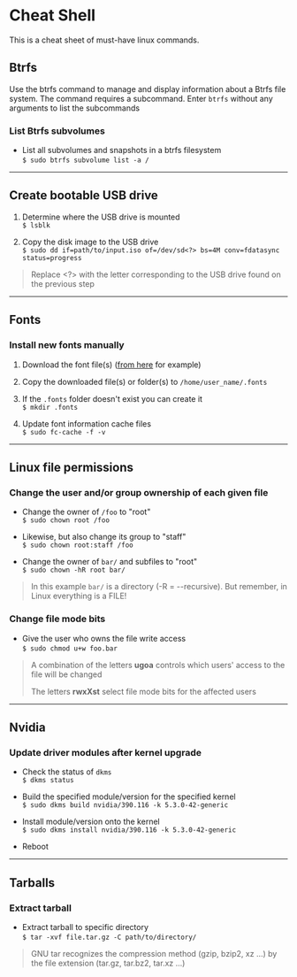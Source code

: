 # Cheat Shell

This is a cheat sheet of must-have linux commands.

## Btrfs

Use the btrfs command to manage and display information about a Btrfs file system. The command requires a subcommand. Enter `btrfs` without any arguments to list the subcommands

### List Btrfs subvolumes
-  List all subvolumes and snapshots in a btrfs filesystem  
`$ sudo btrfs subvolume list -a /`

____________________________________________________________________________________________________
 
## Create bootable USB drive

1. Determine where the USB drive is mounted  
`$ lsblk`

2. Copy the disk image to the USB drive  
`$ sudo dd if=path/to/input.iso of=/dev/sd<?> bs=4M conv=fdatasync  status=progress`
> Replace <?> with the letter corresponding to the USB drive found on the previous step

____________________________________________________________________________________________________

## Fonts

### Install new fonts manually
1. Download the font file(s) ([from here](https://fonts.google.com/) for example)

2. Copy the downloaded file(s) or folder(s) to `/home/user_name/.fonts`

3. If the `.fonts` folder doesn't exist you can create it  
`$ mkdir .fonts`

4. Update font information cache files  
`$ sudo fc-cache -f -v`

____________________________________________________________________________________________________

## Linux file permissions

### Change the user and/or group ownership of each given file
- Change the owner of `/foo` to "root"  
`$ sudo chown root /foo`

- Likewise, but also change its group to "staff"  
`$ sudo chown root:staff /foo`

- Change the owner of `bar/` and subfiles to "root"  
`$ sudo chown -hR root bar/`
> In this example `bar/` is a directory (-R = --recursive). But remember, in Linux everything is a FILE!

### Change file mode bits
- Give the user who owns the file write access  
`$ sudo chmod u+w foo.bar`
> A  combination  of the letters **ugoa** controls which users' access to the file will be changed
>
> The  letters  **rwxXst** select file mode bits for the affected users

____________________________________________________________________________________________________

## Nvidia

### Update driver modules after kernel upgrade
- Check the status of `dkms`  
`$ dkms status`

- Build the specified module/version for the specified kernel  
`$ sudo dkms build nvidia/390.116 -k 5.3.0-42-generic`

- Install module/version onto the kernel  
`$ sudo dkms install nvidia/390.116 -k 5.3.0-42-generic`

- Reboot

____________________________________________________________________________________________________

## Tarballs

### Extract tarball
- Extract tarball to specific directory  
`$ tar -xvf file.tar.gz -C path/to/directory/`
> GNU tar recognizes the compression method (gzip, bzip2, xz ...) by the file extension (tar.gz, tar.bz2, tar.xz ...)